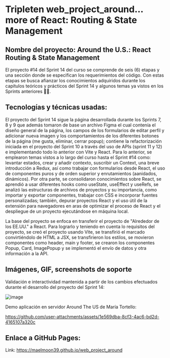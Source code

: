 # Tripleten web_project_around... more of React: Routing & State Management

## Nombre del proyecto: Around the U.S.: React Routing & State Management

El proyecto #14 del Sprint 14 del curso se comprende de seis (6) etapas y una sección donde se especifican los requerimientos del código. Con estas etapas se busca afianzar los conocimientos adquiridos durante los capítulos teóricos y prácticos del Sprint 14 y algunos temas ya vistos en los Sprints anteriores 👩‍💻.

## Tecnologías y técnicas usadas:

El proyecto del Sprint 14 sigue la página desarrollada durante los Sprints 7, 8 y 9 que además tomaron de base un archivo Figma el cual contenía el diseño general de la página, los campos de los formularios de editar perfil y adicionar nueva imagen y los comportamientos de los diferentes botones de la página (me gusta, eliminar, cerrar popup); contiene la refactorización iniciada en el proyecto del Sprint 10 a través del uso de APIs (sprint 11 y 12) e implementando todo lo anterior con Vite y React. Para lo anterior, se emplearon temas vistos a lo largo del curso hasta el Sprint #14 como: levantar estados, crear y añadir contexto, suscribir un Context, una breve introducción a Redux, así como trabajar con formularios desde React, el uso de componentes puros y de orden superior y enrutamientos (aanidados, dinámicos). Por otra parte, se consolidaron conocimientos sobre React, se aprendió a usar diferentes hooks como useState, useEffect y useRefs, se analizó las estructuras de archivos de proyectos y su importancia, como importar y exportar componentes, trabajar con CSS e incorporar fuentes personalizadas; también, depurar proyectos React y el uso útil de la extensión para navegadores en aras de optimizar el proceso de React y el despliegue de un proyecto ejecutándose en máquina local.

La base del proyecto se enfoca en transferir el proyecto de "Alrededor de los EE.UU." a React. Para lograrlo y teniendo en cuenta lo requisitos del proyecto, se creó el proyecto usando Vite, se transfirió el marcado convirtiéndolo de HTML a JSX, se transfirieron los estilos, se movieron componentes como header, main y footer, se crearon los componentes Popup, Card, ImagePopup y se implementó el envío de datos y otra información a la API.


## Imágenes, GIF, screenshots de soporte

Validación e interactividad mantenida a partir de los cambios efectuados durante el desarrollo del proyecto del Sprint 14:

![image](https://github.com/user-attachments/assets/edd2b903-f9f1-4a31-81f2-47cf3b105242)

Demo aplicación en servidor Around The US de María Tortello:

https://github.com/user-attachments/assets/1e569dba-8cf3-4ac6-bd2d-4165107a320c

## Enlace a GitHub Pages:

Link: https://maelmoon39.github.io/web_project_around
